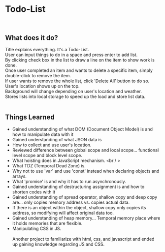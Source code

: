 # Todo-List <br /><br />
## What does it do? <br />
Title explains everything. It's a Todo-List. <br />
User can input things to do in a space and press enter to add list. <br/>
By clicking check box in the list to draw a line on the item to show work is done. <br/>
Once user completed an item and wants to delete a specific item, simply double-click to remove the item. <br/>
If user wants to remove the whole list, click 'Delete All' button to do so. <br/>
User's location shows up on the top. <br/>
Background will change depending on user's location and weather. <br/>
Stores lists into local storage to speed up the load and store list data. <br/><br/>
## Things Learned <br />
- Gained understanding of what DOM (Document Object Model) is and how to manipulate data with it <br />
- Gained understanding of what JSON data is <br/>
- How to collect and use user's location. <br />
- Reviewed difference between global scope and local scope... functional level scope and block level scope. <br />
- What hoisting does in JavaScript mechanism. <br / >
- What TDZ (Temporal Dead Zone) is. <br />
- Why not to use 'var' and use 'const' instead when declaring objects and arrays. <br />
- What 'promise' is and why it has to run asynchronously. <br/>
- Gained understanding of destructuring assignment is and how to shorten codes with it <br/>
- Gained understanding of spread operator, shallow copy and deep copy are... only copies memory address vs. copies actual data. <br/>
- If there is an object within the object, shallow copy only copies its address, so modifying will affect original data too. <br/>
- Gained understanding of heap memory... Temporal memory place where it holds memories that are flexible. <br/>
- Manipulating CSS in JS. <br /> <br />
Another project to familiarize with html, css, and javascript and ended up gaining knowledge regarding JS and CSS.
